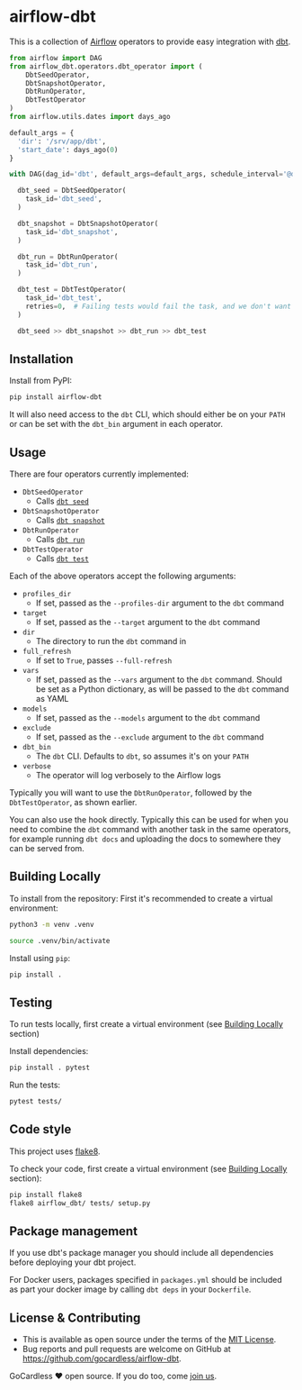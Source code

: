 # airflow-dbt

This is a collection of [Airflow](https://airflow.apache.org/) operators to provide easy integration with [dbt](https://www.getdbt.com).

```py
from airflow import DAG
from airflow_dbt.operators.dbt_operator import (
    DbtSeedOperator,
    DbtSnapshotOperator,
    DbtRunOperator,
    DbtTestOperator
)
from airflow.utils.dates import days_ago

default_args = {
  'dir': '/srv/app/dbt',
  'start_date': days_ago(0)
}

with DAG(dag_id='dbt', default_args=default_args, schedule_interval='@daily') as dag:

  dbt_seed = DbtSeedOperator(
    task_id='dbt_seed',
  )

  dbt_snapshot = DbtSnapshotOperator(
    task_id='dbt_snapshot',
  )

  dbt_run = DbtRunOperator(
    task_id='dbt_run',
  )

  dbt_test = DbtTestOperator(
    task_id='dbt_test',
    retries=0,  # Failing tests would fail the task, and we don't want Airflow to try again
  )

  dbt_seed >> dbt_snapshot >> dbt_run >> dbt_test
```

## Installation

Install from PyPI:

```sh
pip install airflow-dbt
```

It will also need access to the `dbt` CLI, which should either be on your `PATH` or can be set with the `dbt_bin` argument in each operator.

## Usage

There are four operators currently implemented:

* `DbtSeedOperator`
  * Calls [`dbt seed`](https://docs.getdbt.com/docs/seed)
* `DbtSnapshotOperator`
  * Calls [`dbt snapshot`](https://docs.getdbt.com/docs/snapshot)
* `DbtRunOperator`
  * Calls [`dbt run`](https://docs.getdbt.com/docs/run)
* `DbtTestOperator`
  * Calls [`dbt test`](https://docs.getdbt.com/docs/test)


Each of the above operators accept the following arguments:

* `profiles_dir`
  * If set, passed as the `--profiles-dir` argument to the `dbt` command
* `target`
  * If set, passed as the `--target` argument to the `dbt` command
* `dir`
  * The directory to run the `dbt` command in
* `full_refresh`
  * If set to `True`, passes `--full-refresh`
* `vars`
  * If set, passed as the `--vars` argument to the `dbt` command. Should be set as a Python dictionary, as will be passed to the `dbt` command as YAML
* `models`
  * If set, passed as the `--models` argument to the `dbt` command
* `exclude`
  * If set, passed as the `--exclude` argument to the `dbt` command
* `dbt_bin`
  * The `dbt` CLI. Defaults to `dbt`, so assumes it's on your `PATH`
* `verbose`
  * The operator will log verbosely to the Airflow logs

Typically you will want to use the `DbtRunOperator`, followed by the `DbtTestOperator`, as shown earlier.

You can also use the hook directly. Typically this can be used for when you need to combine the `dbt` command with another task in the same operators, for example running `dbt docs` and uploading the docs to somewhere they can be served from.

## Building Locally

To install from the repository:
First it's recommended to create a virtual environment:
```bash
python3 -m venv .venv

source .venv/bin/activate
```

Install using `pip`:
```bash
pip install .
```

## Testing

To run tests locally, first create a virtual environment (see [Building Locally](https://github.com/gocardless/airflow-dbt#building-locally) section)

Install dependencies:
```bash
pip install . pytest
```

Run the tests:
```bash
pytest tests/
```

## Code style
This project uses [flake8](https://flake8.pycqa.org/en/latest/).

To check your code, first create a virtual environment (see [Building Locally](https://github.com/gocardless/airflow-dbt#building-locally) section):
```bash
pip install flake8
flake8 airflow_dbt/ tests/ setup.py
```

## Package management

If you use dbt's package manager you should include all dependencies before deploying your dbt project.

For Docker users, packages specified in `packages.yml` should be included as part your docker image by calling `dbt deps` in your `Dockerfile`.

## License & Contributing

* This is available as open source under the terms of the [MIT License](http://opensource.org/licenses/MIT).
* Bug reports and pull requests are welcome on GitHub at https://github.com/gocardless/airflow-dbt.

GoCardless ♥ open source. If you do too, come [join us](https://gocardless.com/about/jobs).
